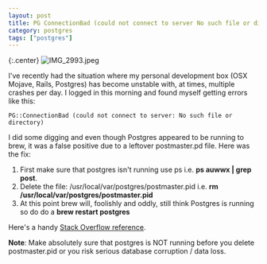 ```yaml
---
layout: post
title: PG ConnectionBad (could not connect to server No such file or directory)
category: postgres
tags: ["postgres"]
---
```

{:.center}
![IMG_2993.jpeg](/blog/assets/IMG_2993.jpeg)

I've recently had the situation where my personal development box (OSX Mojave, Rails, Postgres) has become unstable with, at times, multiple crashes per day.  I logged in this morning and found myself getting errors like this:

    PG::ConnectionBad (could not connect to server: No such file or directory)

I did some digging and even though Postgres appeared to be running to brew, it was a false positive due to a leftover postmaster.pd file.  Here was the fix:

1. First make sure that postgres isn't running use ps i.e. **ps auwwx | grep post**.
2. Delete the file: /usr/local/var/postgres/postmaster.pid i.e. **rm /usr/local/var/postgres/postmaster.pid**
3. At this point brew will, foolishly and oddly, still think Postgres is running so do do a **brew restart postgres**

Here's a handy [Stack Overflow reference](https://stackoverflow.com/questions/13573204/psql-could-not-connect-to-server-no-such-file-or-directory-mac-os-x).

**Note**: Make absolutely sure that postgres is NOT running before you delete postmaster.pid or you risk serious database corruption / data loss.